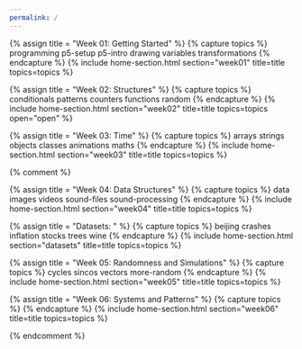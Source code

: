 ```yaml
---
permalink: /
---
```

{% assign title = "Week 01: Getting Started" %}
{% capture topics %}
  programming
  p5-setup
  p5-intro
  drawing
  variables
  transformations
{% endcapture %}
{% include home-section.html section="week01" title=title topics=topics %}

{% assign title = "Week 02: Structures" %}
{% capture topics %}
  conditionals
  patterns
  counters
  functions
  random
{% endcapture %}
{% include home-section.html section="week02" title=title topics=topics open="open" %}

{% assign title = "Week 03: Time" %}
{% capture topics %}
  arrays
  strings
  objects
  classes
  animations
  maths
{% endcapture %}
{% include home-section.html section="week03" title=title topics=topics %}

{% comment %}

{% assign title = "Week 04: Data Structures" %}
{% capture topics %}
  data
  images
  videos
  sound-files
  sound-processing
{% endcapture %}
{% include home-section.html section="week04" title=title topics=topics %}

{% assign title = "Datasets: " %}
{% capture topics %}
  beijing
  crashes
  inflation
  stocks
  trees
  wine
{% endcapture %}
{% include home-section.html section="datasets" title=title topics=topics %}

{% assign title = "Week 05: Randomness and Simulations" %}
{% capture topics %}
  cycles
  sincos
  vectors
  more-random
{% endcapture %}
{% include home-section.html section="week05" title=title topics=topics %}

{% assign title = "Week 06: Systems and Patterns" %}
{% capture topics %}
{% endcapture %}
{% include home-section.html section="week06" title=title topics=topics %}

{% endcomment %}
